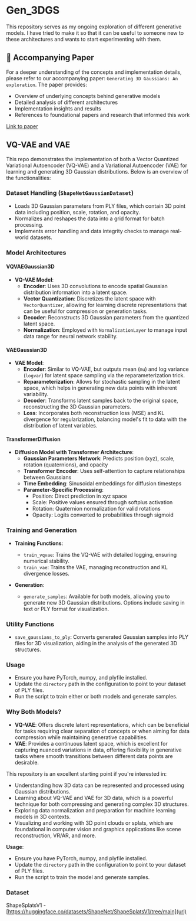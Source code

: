 
# Gen_3DGS
This repository serves as my ongoing exploration of different generative models. I have tried to make it so that it can be useful to someone new to these architectures and wants to start experimenting with them.

## 📄 Accompanying Paper
For a deeper understanding of the concepts and implementation details, please refer to our accompanying paper: `Generating 3D Gaussians: An exploration`. The paper provides:
- Overview of underlying concepts behind generative models
- Detailed analysis of different architectures
- Implementation insights and results
- References to foundational papers and research that informed this work

[Link to paper](./Abhimanyu_Suthar_DL_final_project.pdf)


## VQ-VAE and VAE


This repo demonstrates the implementation of both a Vector Quantized Variational Autoencoder (VQ-VAE) and a Variational Autoencoder (VAE) for learning and generating 3D Gaussian distributions. Below is an overview of the functionalities:

### Dataset Handling (`ShapeNetGaussianDataset`)
- Loads 3D Gaussian parameters from PLY files, which contain 3D point data including position, scale, rotation, and opacity.
- Normalizes and reshapes the data into a grid format for batch processing.
- Implements error handling and data integrity checks to manage real-world datasets.

### Model Architectures

#### **VQVAEGaussian3D**
- **VQ-VAE Model**:
  - **Encoder**: Uses 3D convolutions to encode spatial Gaussian distribution information into a latent space.
  - **Vector Quantization**: Discretizes the latent space with `VectorQuantizer`, allowing for learning discrete representations that can be useful for compression or generation tasks.
  - **Decoder**: Reconstructs 3D Gaussian parameters from the quantized latent space.
  - **Normalization**: Employed with `NormalizationLayer` to manage input data range for neural network stability.

#### **VAEGaussian3D**
- **VAE Model**:
  - **Encoder**: Similar to VQ-VAE, but outputs mean (`mu`) and log variance (`logvar`) for latent space sampling via the reparameterization trick.
  - **Reparameterization**: Allows for stochastic sampling in the latent space, which helps in generating new data points with inherent variability.
  - **Decoder**: Transforms latent samples back to the original space, reconstructing the 3D Gaussian parameters.
  - **Loss**: Incorporates both reconstruction loss (MSE) and KL divergence for regularization, balancing model's fit to data with the distribution of latent variables.
 
#### **TransformerDiffusion**
- **Diffusion Model with Transformer Architecture**:
  - **Gaussian Parameters Network**: Predicts position (xyz), scale, rotation (quaternions), and opacity
  - **Transformer Encoder**: Uses self-attention to capture relationships between Gaussians
  - **Time Embedding**: Sinusoidal embeddings for diffusion timesteps
  - **Parameter-Specific Processing**: 
    - Position: Direct prediction in xyz space
    - Scale: Positive values ensured through softplus activation
    - Rotation: Quaternion normalization for valid rotations
    - Opacity: Logits converted to probabilities through sigmoid

### Training and Generation

- **Training Functions**:
  - `train_vqvae`: Trains the VQ-VAE with detailed logging, ensuring numerical stability.
  - `train_vae`: Trains the VAE, managing reconstruction and KL divergence losses.

- **Generation**:
  - `generate_samples`: Available for both models, allowing you to generate new 3D Gaussian distributions. Options include saving in text or PLY format for visualization.

### Utility Functions

- `save_gaussians_to_ply`: Converts generated Gaussian samples into PLY files for 3D visualization, aiding in the analysis of the generated 3D structures.

### Usage
- Ensure you have PyTorch, numpy, and plyfile installed.
- Update the `directory` path in the configuration to point to your dataset of PLY files.
- Run the script to train either or both models and generate samples.

### Why Both Models?
- **VQ-VAE**: Offers discrete latent representations, which can be beneficial for tasks requiring clear separation of concepts or when aiming for data compression while maintaining generative capabilities.
- **VAE**: Provides a continuous latent space, which is excellent for capturing nuanced variations in data, offering flexibility in generative tasks where smooth transitions between different data points are desirable.

This repository is an excellent starting point if you're interested in:

- Understanding how 3D data can be represented and processed using Gaussian distributions.
- Learning about VQ-VAE and VAE for 3D data, which is a powerful technique for both compressing and generating complex 3D structures.
- Exploring data normalization and preparation for machine learning models in 3D contexts.
- Visualizing and working with 3D point clouds or splats, which are foundational in computer vision and graphics applications like scene reconstruction, VR/AR, and more.

**Usage**: 
- Ensure you have PyTorch, numpy, and plyfile installed. 
- Update the `directory` path in the configuration to point to your dataset of PLY files.
- Run the script to train the model and generate samples.

### Dataset
ShapeSplatsV1 - [https://huggingface.co/datasets/ShapeNet/ShapeSplatsV1/tree/main](url)
